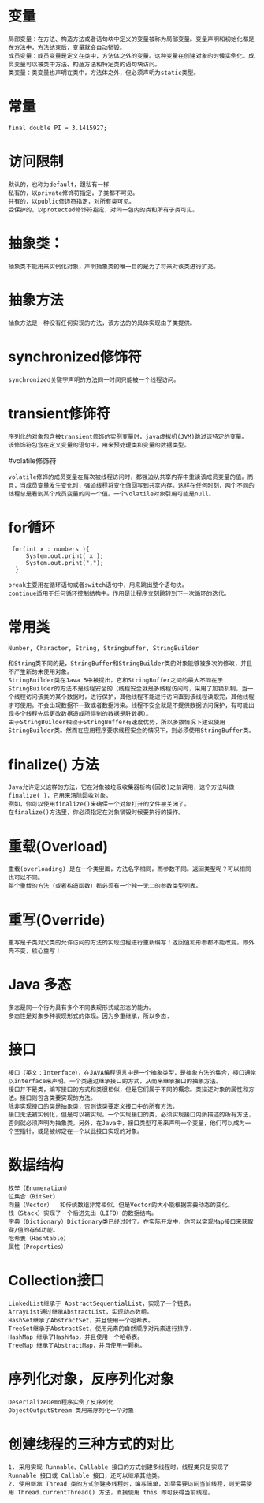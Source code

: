 # 变量

	局部变量：在方法、构造方法或者语句块中定义的变量被称为局部变量。变量声明和初始化都是在方法中，方法结束后，变量就会自动销毁。
	成员变量：成员变量是定义在类中，方法体之外的变量。这种变量在创建对象的时候实例化。成员变量可以被类中方法、构造方法和特定类的语句块访问。
	类变量：类变量也声明在类中，方法体之外，但必须声明为static类型。


# 常量

	final double PI = 3.1415927;

# 访问限制

	默认的，也称为default，跟私有一样
	私有的，以private修饰符指定，子类都不可见。
	共有的，以public修饰符指定，对所有类可见。
	受保护的，以protected修饰符指定，对同一包内的类和所有子类可见。

# 抽象类：

	抽象类不能用来实例化对象，声明抽象类的唯一目的是为了将来对该类进行扩充。

# 抽象方法

	抽象方法是一种没有任何实现的方法，该方法的的具体实现由子类提供。

# synchronized修饰符

	synchronized关键字声明的方法同一时间只能被一个线程访问。

# transient修饰符

	序列化的对象包含被transient修饰的实例变量时，java虚拟机(JVM)跳过该特定的变量。
	该修饰符包含在定义变量的语句中，用来预处理类和变量的数据类型。

#volatile修饰符

	volatile修饰的成员变量在每次被线程访问时，都强迫从共享内存中重读该成员变量的值。而且，当成员变量发生变化时，强迫线程将变化值回写到共享内存。这样在任何时刻，两个不同的线程总是看到某个成员变量的同一个值。一个volatile对象引用可能是null。

# for循环

	 for(int x : numbers ){
         System.out.print( x );
         System.out.print(",");
      }

	break主要用在循环语句或者switch语句中，用来跳出整个语句块。
	continue适用于任何循环控制结构中。作用是让程序立刻跳转到下一次循环的迭代。

# 常用类
	Number, Character, String, Stringbuffer, StringBuilder

	和String类不同的是，StringBuffer和StringBuilder类的对象能够被多次的修改，并且不产生新的未使用对象。
	StringBuilder类在Java 5中被提出，它和StringBuffer之间的最大不同在于StringBuilder的方法不是线程安全的（线程安全就是多线程访问时，采用了加锁机制，当一个线程访问该类的某个数据时，进行保护，其他线程不能进行访问直到该线程读取完，其他线程才可使用。不会出现数据不一致或者数据污染。线程不安全就是不提供数据访问保护，有可能出现多个线程先后更改数据造成所得到的数据是脏数据）。
	由于StringBuilder相较于StringBuffer有速度优势，所以多数情况下建议使用StringBuilder类。然而在应用程序要求线程安全的情况下，则必须使用StringBuffer类。

# finalize() 方法

	Java允许定义这样的方法，它在对象被垃圾收集器析构(回收)之前调用，这个方法叫做finalize( )，它用来清除回收对象。
	例如，你可以使用finalize()来确保一个对象打开的文件被关闭了。
	在finalize()方法里，你必须指定在对象销毁时候要执行的操作。

# 重载(Overload)

	重载(overloading) 是在一个类里面，方法名字相同，而参数不同。返回类型呢？可以相同也可以不同。
	每个重载的方法（或者构造函数）都必须有一个独一无二的参数类型列表。


# 重写(Override)

	重写是子类对父类的允许访问的方法的实现过程进行重新编写！返回值和形参都不能改变。即外壳不变，核心重写！

# Java 多态

	多态是同一个行为具有多个不同表现形式或形态的能力。
	多态性是对象多种表现形式的体现。因为多重继承，所以多态.

# 接口

	接口（英文：Interface），在JAVA编程语言中是一个抽象类型，是抽象方法的集合，接口通常以interface来声明。一个类通过继承接口的方式，从而来继承接口的抽象方法。
	接口并不是类，编写接口的方式和类很相似，但是它们属于不同的概念。类描述对象的属性和方法。接口则包含类要实现的方法。
	除非实现接口的类是抽象类，否则该类要定义接口中的所有方法。
	接口无法被实例化，但是可以被实现。一个实现接口的类，必须实现接口内所描述的所有方法，否则就必须声明为抽象类。另外，在Java中，接口类型可用来声明一个变量，他们可以成为一个空指针，或是被绑定在一个以此接口实现的对象。

# 数据结构

	枚举（Enumeration）
	位集合（BitSet）
	向量（Vector）	和传统数组非常相似，但是Vector的大小能根据需要动态的变化。
	栈（Stack）实现了一个后进先出（LIFO）的数据结构。
	字典（Dictionary）Dictionary类已经过时了。在实际开发中，你可以实现Map接口来获取键/值的存储功能。
	哈希表（Hashtable）
	属性（Properties）

# Collection接口

	LinkedList继承于 AbstractSequentialList，实现了一个链表。
	ArrayList通过继承AbstractList，实现动态数组。
	HashSet继承了AbstractSet，并且使用一个哈希表。
	TreeSet继承于AbstractSet，使用元素的自然顺序对元素进行排序.
	HashMap 继承了HashMap，并且使用一个哈希表。
	TreeMap 继承了AbstractMap，并且使用一颗树。

# 序列化对象，反序列化对象

	DeserializeDemo程序实例了反序列化
	ObjectOutputStream 类用来序列化一个对象

# 创建线程的三种方式的对比

	1. 采用实现 Runnable、Callable 接口的方式创建多线程时，线程类只是实现了 Runnable 接口或 Callable 接口，还可以继承其他类。
	2. 使用继承 Thread 类的方式创建多线程时，编写简单，如果需要访问当前线程，则无需使用 Thread.currentThread() 方法，直接使用 this 即可获得当前线程。